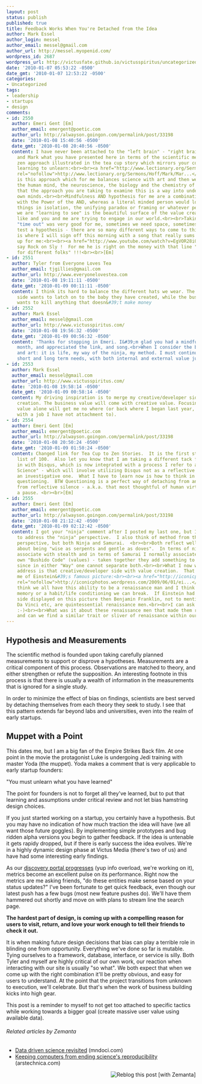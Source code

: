 ```yaml
---
layout: post
status: publish
published: true
title: Feedback Works When You're Detached from the Idea
author: Mark Essel
author_login: messel
author_email: messel@gmail.com
author_url: http://messel.myopenid.com/
wordpress_id: 2687
wordpress_url: http://victusfate.github.io/victusspiritus/uncategorized/2010/01/07/feedback-works-when-youre-detached-from-the-idea/
date: '2010-01-07 05:53:22 -0500'
date_gmt: '2010-01-07 12:53:22 -0500'
categories:
- Uncategorized
tags:
- leadership
- startups
- design
comments:
- id: 2550
  author: Emeri Gent [Em]
  author_email: emergent@poetic.com
  author_url: http://alwayson.goingon.com/permalink/post/33198
  date: '2010-01-08 15:40:56 -0500'
  date_gmt: '2010-01-08 20:40:56 -0500'
  content: I have never been attached to the "left brain" - "right brain" dichotomy
    and Mark what you have presented here in terms of the scientific method and the
    zen approach illustrated in the tea cup story which mirrors your comment about
    learning to unlearn:<br><br><a href="http://www.lectionary.org/Sermons/Hoff/Mark/Mark%252007.01-8%2C%252014-15%2C%252021-23%2C%2520OverflowingCup.htm"
    rel="nofollow">http://www.lectionary.org/Sermons/Hoff/Mark/Mar...</a><br><br><br>It
    is this approach which for me balances science with art and then we can look at
    the human mind, the neuroscience, the biology and the chemistry of it and recognize
    that the approach you are taking to examine this is a way into understanding our
    own minds.<br><br>Mindfulness AND hypothesis for me are a combination that equate
    with the Power of the AND, whereas a literal minded person would look at these
    things in isolation, the unifying paradox or framing or whatever perspective ensures
    we are "learning to see" is the beautiful surface of the value creation that people
    like and you and me are trying to engage in our world.<br><br>Taking my recent
    "time out" was very good for me, sometimes we need space, sometimes we need to
    test a hypothesis - there are so many different ways to come to this world.  This
    is where I will sign off this morning with a song that really sums all of this
    up for me:<br><br><a href="http://www.youtube.com/watch?v=EgVOR28iG_o" rel="nofollow">http://www.youtube.com/watch?v=EgVOR28iG_o</a><br><br>I
    say Rock on Sly !  For me he is right on the money with that line "different strokes
    for different folks" !!!<br><br>[Em]
- id: 2551
  author: Tyler from Everyone Loves Tea
  author_email: tjgillies@gmail.com
  author_url: http://www.everyonelovestea.com
  date: '2010-01-08 19:11:11 -0500'
  date_gmt: '2010-01-09 00:11:11 -0500'
  content: I think its hard to balance the different hats we wear. The developer/creative
    side wants to latch on to the baby they have created, while the businessman side
    wants to kill anything that doesn&#39;t make money
- id: 2552
  author: Mark Essel
  author_email: messel@gmail.com
  author_url: http://www.victusspiritus.com/
  date: '2010-01-08 19:56:32 -0500'
  date_gmt: '2010-01-09 00:56:32 -0500'
  content: 'Thanks for stopping in Emeri. I&#39;m glad you had a mindful break last
    month, and appreciated the link, and song.<br>When I consider the balance of science
    and art: it is life, my way of the ninja, my method. I must continually juxtapose
    short and long term needs, with both internal and external value judgement.'
- id: 2553
  author: Mark Essel
  author_email: messel@gmail.com
  author_url: http://www.victusspiritus.com/
  date: '2010-01-08 19:58:14 -0500'
  date_gmt: '2010-01-09 00:58:14 -0500'
  content: My driving inspiration is to merge my creative/developer side with value
    creation. The business value will come with creative value. Focusing on business
    value alone will get me no where (or back where I began last year, frustrated
    with a job I have not attachment to).
- id: 2554
  author: Emeri Gent [Em]
  author_email: emergent@poetic.com
  author_url: http://alwayson.goingon.com/permalink/post/33198
  date: '2010-01-08 20:50:24 -0500'
  date_gmt: '2010-01-09 01:50:24 -0500'
  content: Changed link for Tea Cup to Zen Stories.  It is the first story from this
    list of 100.  Also let you know that I am taking a different tack from here on
    in with Disqus, which is now integrated with a process I refer to as "Socrates
    Science" - which will involve utilizing Disqus not as a reflective medium but
    an investigative one.  What I have to learn now is how to think in terms of Socratic
    questioning.  BTW Questioning is a perfect way of detaching from an idea apart
    from reflective silence - a.k.a. that most thoughtful of human virtues called
    a pause. <br><br>[Em]
- id: 2555
  author: Emeri Gent [Em]
  author_email: emergent@poetic.com
  author_url: http://alwayson.goingon.com/permalink/post/33198
  date: '2010-01-08 21:12:42 -0500'
  date_gmt: '2010-01-09 02:12:42 -0500'
  content: I got your "ninja" comment after I posted my last one, but I would like
    to address the "ninja" perspective.  I also think of method from the Japanese
    perspective, but both Ninja and Samurai.  <br><br>Both reflect well a Bible verse
    about being "wise as serpents and gentle as doves".  In terms of ninja, I normally
    associate with stealth and in terms of Samurai I normally associate with ones
    own "Bushido Code" (values) - taken together they add something to Matthew 10:16
    since in either "Way" one cannot separate both.<br><br>What I now want to also
    address is that creative/developer side with value creation.  That always reminds
    me of Einstein&#39;s famous picture:<br><br><a href="http://iconicphotos.wordpress.com/2009/06/01/einstein-sticks-his-tongue-out/"
    rel="nofollow">http://iconicphotos.wordpress.com/2009/06/01/ei...</a><br><br>I
    think we all have this ability to be a renaissance man and I think it is muscle
    memory or a habit/life conditioning we can break.  If Einstein had his wild "creative"
    side displayed on this picture then Benjamin Franklin, not to mention Leonardo
    Da Vinci etc, are quintessential renaissance men.<br><br>I can ask my first question
    :-)<br><br>What was it about these renaissance men that made them renaissance
    and can we find a similar trait or sliver of renaissance within ourselves?<br><br>[Em]
---
```

<h2>Hypothesis and Measurements</h2>
<p>The scientific method is founded upon taking carefully planned measurements to support or disprove a hypotheses. Measurements are a critical component of this process. Observations are matched to theory, and either strengthen or refute the supposition. An interesting footnote in this process is that there is usually a wealth of information in the measurements that is ignored for a single study.</p>
<p>In order to minimize the effect of bias on findings, scientists are best served by detaching themselves from each theory they seek to study. I see that this pattern extends far beyond labs and universities, even into the realm of early startups.</p>
<h2>Muppet with a Point</h2>
<p>This dates me, but I am a big fan of the Empire Strikes Back film. At one point in the movie the protagonist Luke is undergoing Jedi training with master Yoda (the muppet). Yoda makes a comment that is very applicable to early startup founders:</p>
<p>"You must unlearn what you have learned"</p>
<p>The point for founders is not to forget all they've learned, but to put that learning and assumptions under critical review and not let bias hamstring design choices.</p>
<p>If you just started working on a startup, you certainly have a hypothesis. But you may have no indication of how much traction the idea will have (we all want those future goggles). By implementing simple prototypes and bug ridden alpha versions you begin to gather feedback. If the idea is untenable it gets rapidy dropped, but if there is early success the idea evolves. We're in a highly dynamic design phase at Victus Media (there's two of us) and have had some interesting early findings.</p>
<p>As our <a href="http://imm.victusmedia.com">discovery portal progresses</a> (yup info overload, we're working on it), metrics become an excellent pulse on its performance. Right now the metrics are me asking friends, "do these entities make sense based on your status updates?" I've been fortunate to get quick feedback, even though our latest push has a few bugs (most new feature pushes do). We'll have them hammered out shortly and move on with plans to stream line the search page.</p>
<p><strong>The hardest part of design, is coming up with a compelling reason for users to visit, return, and love your work enough to tell their friends to check it out.</strong></p>
<p>It is when making future design decisions that bias can play a terrible role in blinding one from opportunity. Everything we've done so far is mutable. Tying ourselves to a framework, database, interface, or service is silly. Both Tyler and myself are highly critical of our own work, our reaction when interacting with our site is usually "so what". We both expect that when we come up with the right combination it'll be pretty obvious, and easy for users to understand. At the point that the project transitions from unknown to execution, we'll celebrate. But that's when the work of business building kicks into high gear.</p>
<p>This post is a reminder to myself to not get too attached to specific tactics while working towards a bigger goal (create massive user value using available data).</p>
<h6 class="zemanta-related-title" style="font-size: 1em;">Related articles by Zemanta</h6>
<ul class="zemanta-article-ul">
<li class="zemanta-article-ul-li"><a href="http://mndoci.com/2009/10/31/data-driven-science-revisited/">Data driven science revisited</a> (mndoci.com)</li>
<li class="zemanta-article-ul-li"><a href="http://arstechnica.com/science/news/2010/01/keeping-computers-from-ending-sciences-reproducibility.ars?utm_source=rss&amp;utm_medium=rss&amp;utm_campaign=rss">Keeping computers from ending science's reproducibility</a> (arstechnica.com)</li>
</ul>
<div class="zemanta-pixie" style="margin-top: 10px; height: 15px;"><a class="zemanta-pixie-a" title="Reblog this post [with Zemanta]" href="http://reblog.zemanta.com/zemified/afee4e2d-1ea6-456c-bbd7-6ee57131ed99/"><img class="zemanta-pixie-img" style="border: none; float: right;" src="http://img.zemanta.com/reblog_e.png?x-id=afee4e2d-1ea6-456c-bbd7-6ee57131ed99" alt="Reblog this post [with Zemanta]" /></a><span class="zem-script more-related pretty-attribution"><script src="http://static.zemanta.com/readside/loader.js" type="text/javascript"></script></span></div>
